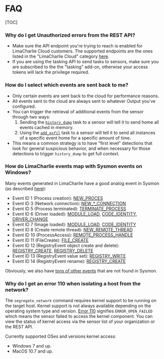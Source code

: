 # FAQ
  
[TOC]

### Why do I get Unauthorized errors from the REST API?
* Make sure the API endpoint you're trying to reach is enabled
  for LimaCharlie Cloud customers. The supported endpoints are
  the ones listed in the "LimaCharlie Cloud" category [here](https://api.limacharlie.io/static/swagger/#/LimaCharlie_Cloud).
* If you are using the tasking API to send tasks to sensors, make sure you are
  subscribed to the the "tasking" add-on, otherwise your access tokens will lack the
  privilege required.

### How do I select which events are sent back to me?
* Only certain events are sent back to the cloud for performance reasons.
* All events sent to the cloud are always sent to whatever Output you've configured.
* You can trigger the retrieval of additional events from the sensor through two ways:
  1. Sending the [`history_dump`](sensor_commands.md) task to a sensor will tell it to send home all events cached in memory.
  1. Using the [`add_exfil`](sensor_commands.md) task to a sensor will tell it to send all instances of a specific event
     home for a specific amount of time.
* This means a common strategy is to have "first level" detections that look for general
  suspicious behavior, and when necessary for those detections to trigger `history_dump` to get full context.

### How do LimaCharlie events map with Sysmon events on Windows?
Many events generated in LimaCharlie have a good analog event in Sysmon (as described [here](https://docs.microsoft.com/en-us/sysinternals/downloads/sysmon)):

* Event ID 1 (Process creation): [NEW_PROCES](events.md#new_process)
* Event ID 3 (Network connection):  [NEW_*_CONNECTION](events.md#new_tcp4_connection)
* Event ID 5 (Process terminated): [TERMINATE_PROCESS](events.md#terminate_process)
* Event ID 6 (Driver loaded): [MODULE_LOAD](events.md#module_load), [CODE_IDENTITY](events.md#code_identity), [DRIVER_CHANGE](events.md#driver_change)
* Event ID 7 (Image loaded): [MODULE_LOAD](events.md#module_load), [CODE_IDENTITY](events.md#code_identity)
* Event ID 8 (Create remote thread): [NEW_REMOTE_THREAD](events.md#new_remote_thread)
* Event ID 10 (ProcessAccess): [REMOTE_PROCESS_HANDLE](events.md#remote_process_handle)
* Event ID 11 (FileCreate): [FILE_CREATE](events.md#file_create)
* Event ID 12 (RegistryEvent object create and delete): [REGISTRY_CREATE](events.md#registry_create), [REGISTRY_DELETE](events.md#registry_delete)
* Event ID 13 (RegistryEvent value set): [REGISTRY_WRITE](events.md#registry_write)
* Event ID 14 (RegistryEvent rename): [REGISTRY_CREATE](events.md#registry_create)

Obviously, we also have [tons of other events](events.md) that are not found in Sysmon.

### Why do I get an error 110 when isolating a host from the network?
The `segregate_network` command requires kernel support to be running on the target host. Kernel support is not always
available depending on the operating system type and version. [Error 110](errors.md) signifies `ERROR_OPEN_FAILED` which
means the sensor failed to access the kernel component. You can view the status of kernel access via the sensor list
of your organization or the REST API.

Currently supported OSes and versions kernel access:

* Windows 7 and up.
* MacOS 10.7 and up.
